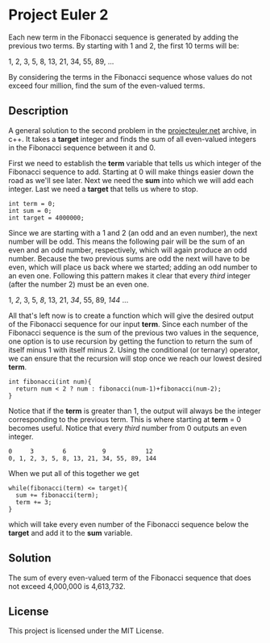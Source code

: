 # Project Euler 2

Each new term in the Fibonacci sequence is generated by adding the previous two terms. By starting with 1 and 2, the first 10 terms will be:

1, 2, 3, 5, 8, 13, 21, 34, 55, 89, ...

By considering the terms in the Fibonacci sequence whose values do not exceed four million, find the sum of the even-valued terms.

## Description

A general solution to the second problem in the [projecteuler.net](https://projecteuler.net/problem=2) archive, in c++. It takes a **target** integer and finds the sum of all even-valued integers in the Fibonacci sequence between it and 0.

First we need to establish the **term** variable that tells us which integer of the Fibonacci sequence to add. Starting at 0 will make things easier down the road as we'll see later. Next we need the **sum** into which we will add each integer. Last we need a **target** that tells us where to stop.

```
int term = 0;
int sum = 0;
int target = 4000000;
```

Since we are starting with a 1 and 2 (an odd and an even number), the next number will be odd. This means the following pair will be the sum of an even and an odd number, respectively, which will again produce an odd number. Because the two previous sums are odd the next will have to be even, which will place us back where we started; adding an odd number to an even one. Following this pattern makes it clear that every *third* integer (after the number 2) must be an even one.

1, *2*, 3, 5, *8*, 13, 21, *34*, 55, 89, *144* ...

All that's left now is to create a function which will  give the desired output of the Fibonacci sequence for our input **term**. Since each number of the Fibonacci sequence is the sum of the previous two values in the sequence, one option is to use recursion by getting the function to return the sum of itself minus 1 with itself minus 2. Using the conditional (or ternary) operator, we can ensure that the recursion will stop once we reach our lowest desired **term**.

```
int fibonacci(int num){
  return num < 2 ? num : fibonacci(num-1)+fibonacci(num-2);
}
```

Notice that if the **term** is greater than 1, the output will always be the integer corresponding to the previous term. This is where starting at **term** = 0 becomes useful. Notice that every *third* number from 0 outputs an even integer.

```
0     3        6          9           12
0, 1, 2, 3, 5, 8, 13, 21, 34, 55, 89, 144
```

When we put all of this together we get

```
while(fibonacci(term) <= target){
  sum += fibonacci(term);
  term += 3;
}
```

which will take every even number of the Fibonacci sequence below the **target** and add it to the **sum** variable.

## Solution

The sum of every even-valued term of the Fibonacci sequence that does not exceed 4,000,000 is 4,613,732.

## License

This project is licensed under the MIT License.
